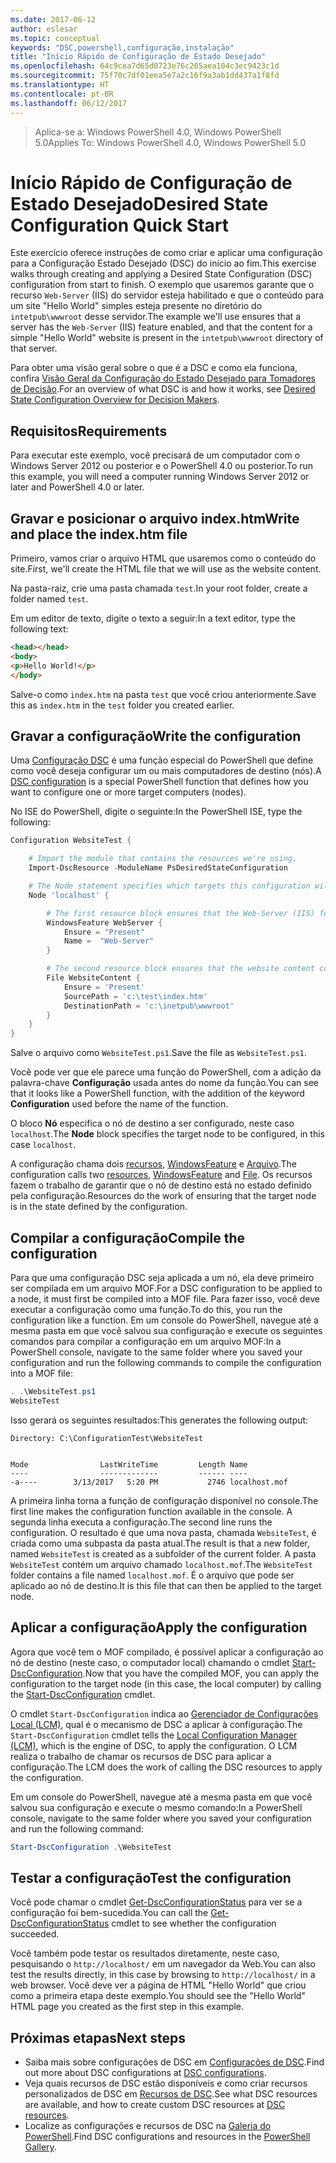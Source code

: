 ```yaml
---
ms.date: 2017-06-12
author: eslesar
ms.topic: conceptual
keywords: "DSC,powershell,configuração,instalação"
title: "Início Rápido de Configuração de Estado Desejado"
ms.openlocfilehash: 64c9cea7d65d0723e76c205aea104c3ec9423c1d
ms.sourcegitcommit: 75f70c7df01eea5e7a2c16f9a3ab1dd437a1f8fd
ms.translationtype: HT
ms.contentlocale: pt-BR
ms.lasthandoff: 06/12/2017
---
```

> <span data-ttu-id="b8ead-103">Aplica-se a: Windows PowerShell 4.0, Windows PowerShell 5.0</span><span class="sxs-lookup"><span data-stu-id="b8ead-103">Applies To: Windows PowerShell 4.0, Windows PowerShell 5.0</span></span>

# <a name="desired-state-configuration-quick-start"></a><span data-ttu-id="b8ead-104">Início Rápido de Configuração de Estado Desejado</span><span class="sxs-lookup"><span data-stu-id="b8ead-104">Desired State Configuration Quick Start</span></span>

<span data-ttu-id="b8ead-105">Este exercício oferece instruções de como criar e aplicar uma configuração para a Configuração Estado Desejado (DSC) do início ao fim.</span><span class="sxs-lookup"><span data-stu-id="b8ead-105">This exercise walks through creating and applying a Desired State Configuration (DSC) configuration from start to finish.</span></span>
<span data-ttu-id="b8ead-106">O exemplo que usaremos garante que o recurso `Web-Server` (IIS) do servidor esteja habilitado e que o conteúdo para um site "Hello World" simples esteja presente no diretório do `intetpub\wwwroot` desse servidor.</span><span class="sxs-lookup"><span data-stu-id="b8ead-106">The example we'll use ensures that a server has the `Web-Server` (IIS) feature enabled, and that the content for a simple "Hello World" website is present in the `intetpub\wwwroot` directory of that server.</span></span>

<span data-ttu-id="b8ead-107">Para obter uma visão geral sobre o que é a DSC e como ela funciona, confira [Visão Geral da Configuração do Estado Desejado para Tomadores de Decisão](DscForEngineers.md).</span><span class="sxs-lookup"><span data-stu-id="b8ead-107">For an overview of what DSC is and how it works, see [Desired State Configuration Overview for Decision Makers](DscForEngineers.md).</span></span>

## <a name="requirements"></a><span data-ttu-id="b8ead-108">Requisitos</span><span class="sxs-lookup"><span data-stu-id="b8ead-108">Requirements</span></span>

<span data-ttu-id="b8ead-109">Para executar este exemplo, você precisará de um computador com o Windows Server 2012 ou posterior e o PowerShell 4.0 ou posterior.</span><span class="sxs-lookup"><span data-stu-id="b8ead-109">To run this example, you will need a computer running Windows Server 2012 or later and PowerShell 4.0 or later.</span></span>

## <a name="write-and-place-the-indexhtm-file"></a><span data-ttu-id="b8ead-110">Gravar e posicionar o arquivo index.htm</span><span class="sxs-lookup"><span data-stu-id="b8ead-110">Write and place the index.htm file</span></span>

<span data-ttu-id="b8ead-111">Primeiro, vamos criar o arquivo HTML que usaremos como o conteúdo do site.</span><span class="sxs-lookup"><span data-stu-id="b8ead-111">First, we'll create the HTML file that we will use as the website content.</span></span>

<span data-ttu-id="b8ead-112">Na pasta-raiz, crie uma pasta chamada `test`.</span><span class="sxs-lookup"><span data-stu-id="b8ead-112">In your root folder, create a folder named `test`.</span></span>

<span data-ttu-id="b8ead-113">Em um editor de texto, digite o texto a seguir:</span><span class="sxs-lookup"><span data-stu-id="b8ead-113">In a text editor, type the following text:</span></span>

```html
<head></head>
<body>
<p>Hello World!</p>
</body>
```

<span data-ttu-id="b8ead-114">Salve-o como `index.htm` na pasta `test` que você criou anteriormente.</span><span class="sxs-lookup"><span data-stu-id="b8ead-114">Save this as `index.htm` in the `test` folder you created earlier.</span></span> 

## <a name="write-the-configuration"></a><span data-ttu-id="b8ead-115">Gravar a configuração</span><span class="sxs-lookup"><span data-stu-id="b8ead-115">Write the configuration</span></span>

<span data-ttu-id="b8ead-116">Uma [Configuração DSC](configurations.md) é uma função especial do PowerShell que define como você deseja configurar um ou mais computadores de destino (nós).</span><span class="sxs-lookup"><span data-stu-id="b8ead-116">A [DSC configuration](configurations.md) is a special PowerShell function that defines how you want to configure one or more target computers (nodes).</span></span>

<span data-ttu-id="b8ead-117">No ISE do PowerShell, digite o seguinte:</span><span class="sxs-lookup"><span data-stu-id="b8ead-117">In the PowerShell ISE, type the following:</span></span>

```powershell
Configuration WebsiteTest {

    # Import the module that contains the resources we're using.
    Import-DscResource -ModuleName PsDesiredStateConfiguration

    # The Node statement specifies which targets this configuration will be applied to.
    Node 'localhost' {

        # The first resource block ensures that the Web-Server (IIS) feature is enabled.
        WindowsFeature WebServer {
            Ensure = "Present"
            Name =  "Web-Server"
        }

        # The second resource block ensures that the website content copied to the website root folder.
        File WebsiteContent {
            Ensure = 'Present'
            SourcePath = 'c:\test\index.htm'
            DestinationPath = 'c:\inetpub\wwwroot'
        }
    }
} 
```

<span data-ttu-id="b8ead-118">Salve o arquivo como `WebsiteTest.ps1`.</span><span class="sxs-lookup"><span data-stu-id="b8ead-118">Save the file as `WebsiteTest.ps1`.</span></span>

<span data-ttu-id="b8ead-119">Você pode ver que ele parece uma função do PowerShell, com a adição da palavra-chave **Configuração** usada antes do nome da função.</span><span class="sxs-lookup"><span data-stu-id="b8ead-119">You can see that it looks like a PowerShell function, with the addition of the keyword **Configuration** used before the name of the function.</span></span>

<span data-ttu-id="b8ead-120">O bloco **Nó** especifica o nó de destino a ser configurado, neste caso `localhost`.</span><span class="sxs-lookup"><span data-stu-id="b8ead-120">The **Node** block specifies the target node to be configured, in this case `localhost`.</span></span>

<span data-ttu-id="b8ead-121">A configuração chama dois [recursos](resources.md), [WindowsFeature](windowsFeatureResource.md) e [Arquivo](fileResource.md).</span><span class="sxs-lookup"><span data-stu-id="b8ead-121">The configuration calls two [resources](resources.md), [WindowsFeature](windowsFeatureResource.md) and [File](fileResource.md).</span></span>
<span data-ttu-id="b8ead-122">Os recursos fazem o trabalho de garantir que o nó de destino está no estado definido pela configuração.</span><span class="sxs-lookup"><span data-stu-id="b8ead-122">Resources do the work of ensuring that the target node is in the state defined by the configuration.</span></span>

## <a name="compile-the-configuration"></a><span data-ttu-id="b8ead-123">Compilar a configuração</span><span class="sxs-lookup"><span data-stu-id="b8ead-123">Compile the configuration</span></span>

<span data-ttu-id="b8ead-124">Para que uma configuração DSC seja aplicada a um nó, ela deve primeiro ser compilada em um arquivo MOF.</span><span class="sxs-lookup"><span data-stu-id="b8ead-124">For a DSC configuration to be applied to a node, it must first be compiled into a MOF file.</span></span>
<span data-ttu-id="b8ead-125">Para fazer isso, você deve executar a configuração como uma função.</span><span class="sxs-lookup"><span data-stu-id="b8ead-125">To do this, you run the configuration like a function.</span></span>
<span data-ttu-id="b8ead-126">Em um console do PowerShell, navegue até a mesma pasta em que você salvou sua configuração e execute os seguintes comandos para compilar a configuração em um arquivo MOF:</span><span class="sxs-lookup"><span data-stu-id="b8ead-126">In a PowerShell console, navigate to the same folder where you saved your configuration and run the following commands to compile the configuration into a MOF file:</span></span>

```powershell
. .\WebsiteTest.ps1
WebsiteTest
```

<span data-ttu-id="b8ead-127">Isso gerará os seguintes resultados:</span><span class="sxs-lookup"><span data-stu-id="b8ead-127">This generates the following output:</span></span>

```
Directory: C:\ConfigurationTest\WebsiteTest


Mode                LastWriteTime         Length Name                                                                                                                                                       
----                -------------         ------ ----                                                                                                                                                       
-a----        3/13/2017   5:20 PM           2746 localhost.mof
```

<span data-ttu-id="b8ead-128">A primeira linha torna a função de configuração disponível no console.</span><span class="sxs-lookup"><span data-stu-id="b8ead-128">The first line makes the configuration function available in the console.</span></span>
<span data-ttu-id="b8ead-129">A segunda linha executa a configuração.</span><span class="sxs-lookup"><span data-stu-id="b8ead-129">The second line runs the configuration.</span></span>
<span data-ttu-id="b8ead-130">O resultado é que uma nova pasta, chamada `WebsiteTest`, é criada como uma subpasta da pasta atual.</span><span class="sxs-lookup"><span data-stu-id="b8ead-130">The result is that a new folder, named `WebsiteTest` is created as a subfolder of the current folder.</span></span>
<span data-ttu-id="b8ead-131">A pasta `WebsiteTest` contém um arquivo chamado `localhost.mof`.</span><span class="sxs-lookup"><span data-stu-id="b8ead-131">The `WebsiteTest` folder contains a file named `localhost.mof`.</span></span> <span data-ttu-id="b8ead-132">É o arquivo que pode ser aplicado ao nó de destino.</span><span class="sxs-lookup"><span data-stu-id="b8ead-132">It is this file that can then be applied to the target node.</span></span>

## <a name="apply-the-configuration"></a><span data-ttu-id="b8ead-133">Aplicar a configuração</span><span class="sxs-lookup"><span data-stu-id="b8ead-133">Apply the configuration</span></span>

<span data-ttu-id="b8ead-134">Agora que você tem o MOF compilado, é possível aplicar a configuração ao nó de destino (neste caso, o computador local) chamando o cmdlet [Start-DscConfiguration](/reference/5.1/PSDesiredStateConfiguration/Start-DscConfiguration.md).</span><span class="sxs-lookup"><span data-stu-id="b8ead-134">Now that you have the compiled MOF, you can apply the configuration to the target node (in this case, the local computer) by calling the [Start-DscConfiguration](/reference/5.1/PSDesiredStateConfiguration/Start-DscConfiguration.md) cmdlet.</span></span>

<span data-ttu-id="b8ead-135">O cmdlet `Start-DscConfiguration` indica ao [Gerenciador de Configurações Local (LCM)](metaConfig.md), qual é o mecanismo de DSC a aplicar à configuração.</span><span class="sxs-lookup"><span data-stu-id="b8ead-135">The `Start-DscConfiguration` cmdlet tells the [Local Configuration Manager (LCM)](metaConfig.md), which is the engine of DSC, to apply the configuration.</span></span>
<span data-ttu-id="b8ead-136">O LCM realiza o trabalho de chamar os recursos de DSC para aplicar a configuração.</span><span class="sxs-lookup"><span data-stu-id="b8ead-136">The LCM does the work of calling the DSC resources to apply the configuration.</span></span>

<span data-ttu-id="b8ead-137">Em um console do PowerShell, navegue até a mesma pasta em que você salvou sua configuração e execute o mesmo comando:</span><span class="sxs-lookup"><span data-stu-id="b8ead-137">In a PowerShell console, navigate to the same folder where you saved your configuration and run the following command:</span></span>

```powershell
Start-DscConfiguration .\WebsiteTest
```

## <a name="test-the-configuration"></a><span data-ttu-id="b8ead-138">Testar a configuração</span><span class="sxs-lookup"><span data-stu-id="b8ead-138">Test the configuration</span></span>

<span data-ttu-id="b8ead-139">Você pode chamar o cmdlet [Get-DscConfigurationStatus](/reference/5.1/PSDesiredStateConfiguration/Get-DscConfigurationStatus.md) para ver se a configuração foi bem-sucedida.</span><span class="sxs-lookup"><span data-stu-id="b8ead-139">You can call the [Get-DscConfigurationStatus](/reference/5.1/PSDesiredStateConfiguration/Get-DscConfigurationStatus.md) cmdlet to see whether the configuration succeeded.</span></span> 

<span data-ttu-id="b8ead-140">Você também pode testar os resultados diretamente, neste caso, pesquisando o `http://localhost/` em um navegador da Web.</span><span class="sxs-lookup"><span data-stu-id="b8ead-140">You can also test the results directly, in this case by browsing to `http://localhost/` in a web browser.</span></span> <span data-ttu-id="b8ead-141">Você deve ver a página de HTML "Hello World" que criou como a primeira etapa deste exemplo.</span><span class="sxs-lookup"><span data-stu-id="b8ead-141">You should see the "Hello World" HTML page you created as the first step in this example.</span></span>

## <a name="next-steps"></a><span data-ttu-id="b8ead-142">Próximas etapas</span><span class="sxs-lookup"><span data-stu-id="b8ead-142">Next steps</span></span>

- <span data-ttu-id="b8ead-143">Saiba mais sobre configurações de DSC em [Configurações de DSC](configurations.md).</span><span class="sxs-lookup"><span data-stu-id="b8ead-143">Find out more about DSC configurations at [DSC configurations](configurations.md).</span></span>
- <span data-ttu-id="b8ead-144">Veja quais recursos de DSC estão disponíveis e como criar recursos personalizados de DSC em [Recursos de DSC](resources.md).</span><span class="sxs-lookup"><span data-stu-id="b8ead-144">See what DSC resources are available, and how to create custom DSC resources at [DSC resources](resources.md).</span></span>
- <span data-ttu-id="b8ead-145">Localize as configurações e recursos de DSC na [Galeria do PowerShell](https://www.powershellgallery.com/).</span><span class="sxs-lookup"><span data-stu-id="b8ead-145">Find DSC configurations and resources in the [PowerShell Gallery](https://www.powershellgallery.com/).</span></span>



